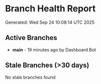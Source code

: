 # Branch Health Report
Generated: Wed Sep 24 10:08:14 UTC 2025

## Active Branches
- **main** - 19 minutes ago by Dashboard Bot

## Stale Branches (>30 days)
No stale branches found
